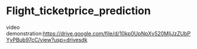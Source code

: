 # Flight_ticketprice_prediction
video demonstration:https://drive.google.com/file/d/10kp0UpNpXv520MljJzZUbPYyPBub97cC/view?usp=drivesdk
